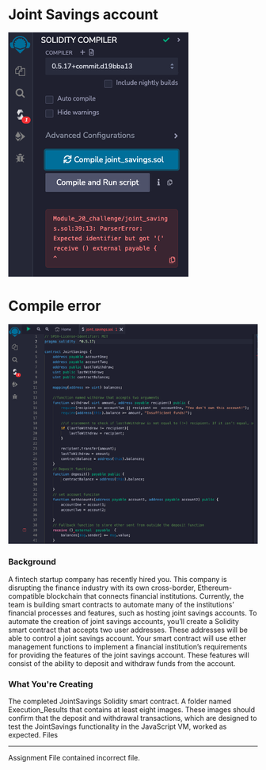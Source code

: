 
# Joint Savings account 

![alt=""](Images/Compile_Error.png)

# Compile error 

![alt=""](Images/Solidity_Contract_Code.png)

### Background

A fintech startup company has recently hired you. This company is disrupting the finance industry with its own cross-border, Ethereum-compatible blockchain that connects financial institutions. Currently, the team is building smart contracts to automate many of the institutions’ financial processes and features, such as hosting joint savings accounts.
To automate the creation of joint savings accounts, you’ll create a Solidity smart contract that accepts two user addresses. These addresses will be able to control a joint savings account. Your smart contract will use ether management functions to implement a financial institution’s requirements for providing the features of the joint savings account. These features will consist of the ability to deposit and withdraw funds from the account.

### What You're Creating

The completed JointSavings Solidity smart contract.
A folder named Execution_Results that contains at least eight images. These images should confirm that the deposit and withdrawal transactions, which are designed to test the JointSavings functionality in the JavaScript VM, worked as expected.
Files

---------------------

Assignment File contained incorrect file. 
